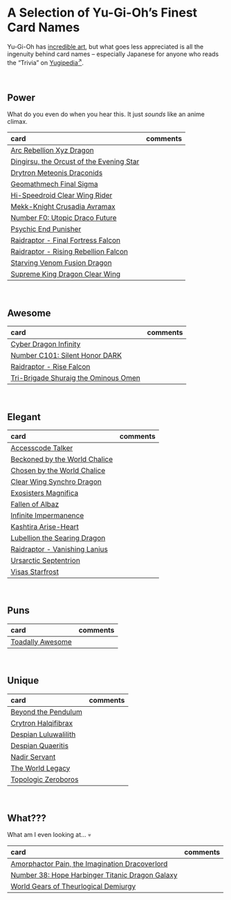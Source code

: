 # A Selection of Yu-Gi-Oh’s Finest Card Names
<!-- #SQUARK live!
| dest = yugioh/names
| desc = My favourite Yu-Gi-Oh card names
| style = yugioh
| shard = lists / yugioh / opinion
-->

Yu-Gi-Oh has [incredible art](art.md), but what goes less appreciated is all the ingenuity behind card names – especially Japanese for anyone who reads the “Trivia” on [Yugipedia<sup>↗</sup>](https://yugipedia.com).


<br>


## Power

What do you even do when you hear this. It just *sounds* like an anime climax.

| card | comments |
| :--- | :------- |
| [Arc Rebellion Xyz Dragon](https://yugipedia.com/wiki/) | |
| [Dingirsu, the Orcust of the Evening Star](https://yugipedia.com/wiki/) | |
| [Drytron Meteonis Draconids](https://yugipedia.com/wiki/) | |
| [Geomathmech Final Sigma](https://yugipedia.com/wiki/) | |
| [Hi-Speedroid Clear Wing Rider](https://yugipedia.com/wiki/) | |
| [Mekk-Knight Crusadia Avramax](https://yugipedia.com/wiki/) | |
| [Number F0: Utopic Draco Future](https://yugipedia.com/wiki/) | |
| [Psychic End Punisher](https://yugipedia.com/wiki/) | |
| [Raidraptor - Final Fortress Falcon](https://yugipedia.com/wiki/) | |
| [Raidraptor - Rising Rebellion Falcon](https://yugipedia.com/wiki/) | |
| [Starving Venom Fusion Dragon](https://yugipedia.com/wiki/) | |
| [Supreme King Dragon Clear Wing](https://yugipedia.com/wiki/) | |


<br>


## Awesome

| card | comments |
| :--- | :------- |
| [Cyber Dragon Infinity](~) | |
| [Number C101: Silent Honor DARK](~) | |
| [Raidraptor - Rise Falcon](~) | |
| [Tri-Brigade Shuraig the Ominous Omen](~) | |


<br>


## Elegant

| card | comments |
| :--- | :------- |
| [Accesscode Talker](~) | |
| [Beckoned by the World Chalice](~) | |
| [Chosen by the World Chalice](~) | |
| [Clear Wing Synchro Dragon](~) | |
| [Exosisters Magnifica](~) | |
| [Fallen of Albaz](~) | |
| [Infinite Impermanence](~) | |
| [Kashtira Arise-Heart](~) | |
| [Lubellion the Searing Dragon](~) | |
| [Raidraptor - Vanishing Lanius](~) | |
| [Ursarctic Septentrion](~) | |
| [Visas Starfrost](~) | |


<br>


## Puns

| card | comments |
| :--- | :------- |
| [Toadally Awesome](~) | |


<br>


## Unique

| card | comments |
| :--- | :------- |
| [Beyond the Pendulum](~) | |
| [Crytron Halqifibrax](~) | |
| [Despian Luluwalilith](~) | |
| [Despian Quaeritis](~) | |
| [Nadir Servant](~) | |
| [The World Legacy](~) | |
| [Topologic Zeroboros](~) | |


<br>


## What???

What am I even looking at... 💀

| card | comments |
| :--- | :------- |
| [Amorphactor Pain, the Imagination Dracoverlord](~) | |
| [Number 38: Hope Harbinger Titanic Dragon Galaxy](~) | |
| [World Gears of Theurlogical Demiurgy](~) | |
